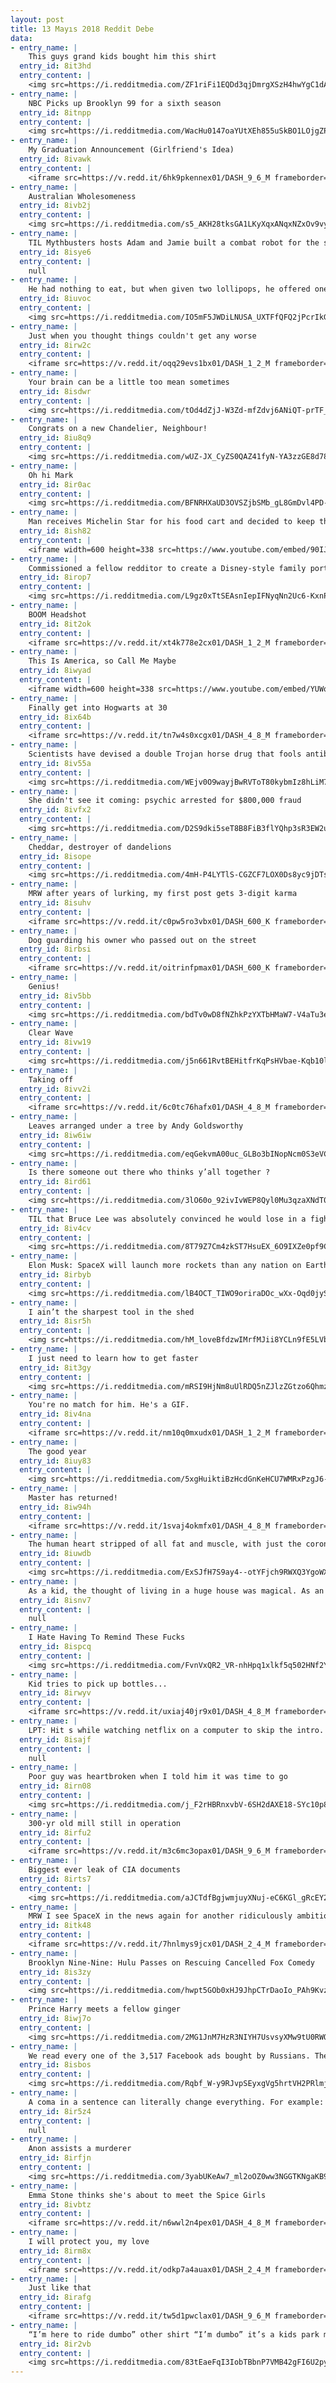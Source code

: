 ```yaml
---
layout: post
title: 13 Mayıs 2018 Reddit Debe
data:
- entry_name: |
    This guys grand kids bought him this shirt
  entry_id: 8it3hd
  entry_content: |
    <img src=https://i.redditmedia.com/ZF1riFi1EQDd3qjDmrgXSzH4hwYgC1dAnxiC3BeNNyA.jpg?s=8ccb97e37be2bb8e125dad34fe908c5e frameborder=0>
- entry_name: |
    NBC Picks up Brooklyn 99 for a sixth season
  entry_id: 8itnpp
  entry_content: |
    <img src=https://i.redditmedia.com/WacHu0147oaYUtXEh855uSkBO1LOjgZPp8Mf2puZ-eI.jpg?s=725ff8221414a0b9b06cfdc9ed33693d frameborder=0>
- entry_name: |
    My Graduation Announcement (Girlfriend's Idea)
  entry_id: 8ivawk
  entry_content: |
    <iframe src=https://v.redd.it/6hk9pkennex01/DASH_9_6_M frameborder=0></iframe>
- entry_name: |
    Australian Wholesomeness
  entry_id: 8ivb2j
  entry_content: |
    <img src=https://i.redditmedia.com/s5_AKH28tksGA1LKyXqxANqxNZxOv9vybKBP3VmCwN8.png?s=0270122af6f8a79327b16c0683905f19 frameborder=0>
- entry_name: |
    TIL Mythbusters hosts Adam and Jamie built a combat robot for the show Robot Wars. It was so effective that it often sent pieces of its opponent's bodywork over the shield walls of the arena into the crowd, and after two fights the show's insurance company deemed the bot too hazardous to compete.
  entry_id: 8isye6
  entry_content: |
    null
- entry_name: |
    He had nothing to eat, but when given two lollipops, he offered one of them back to photographer Emil Leonardi.
  entry_id: 8iuvoc
  entry_content: |
    <img src=https://i.redditmedia.com/IO5mF5JWDiLNUSA_UXTFfQFQ2jPcrIkGYR_MMgXUmvQ.jpg?s=9bc58df785b76d63705d9966705dfd37 frameborder=0>
- entry_name: |
    Just when you thought things couldn't get any worse
  entry_id: 8irw2c
  entry_content: |
    <iframe src=https://v.redd.it/oqq29evs1bx01/DASH_1_2_M frameborder=0></iframe>
- entry_name: |
    Your brain can be a little too mean sometimes
  entry_id: 8isdwr
  entry_content: |
    <img src=https://i.redditmedia.com/tOd4dZjJ-W3Zd-mfZdvj6ANiQT-prTF_y8m2DnGecBs.jpg?s=4f0537cf29df00fb810c483ba6fadbb1 frameborder=0>
- entry_name: |
    Congrats on a new Chandelier, Neighbour!
  entry_id: 8iu8q9
  entry_content: |
    <img src=https://i.redditmedia.com/wUZ-JX_CyZS0QAZ41fyN-YA3zzGE8d78VfGftz4rNx4.jpg?s=2f6306a898b6acceb43c64b57cb54d9d frameborder=0>
- entry_name: |
    Oh hi Mark
  entry_id: 8ir0ac
  entry_content: |
    <img src=https://i.redditmedia.com/BFNRHXaUD3OVSZjbSMb_gL8GmDvl4PD-pJ9sDeo_StM.jpg?s=98d3b1f4bd9fcb58d4836a8d6b6fa98e frameborder=0>
- entry_name: |
    Man receives Michelin Star for his food cart and decided to keep the price at 1.50$ instead of raising it making it the cheapest Michelin-starred meal.
  entry_id: 8ish82
  entry_content: |
    <iframe width=600 height=338 src=https://www.youtube.com/embed/90IJanuV_0M?feature=oembed&enablejsapi=1 frameborder=0 allow=autoplay; encrypted-media allowfullscreen></iframe>
- entry_name: |
    Commissioned a fellow redditor to create a Disney-style family portrait for my wife for mother's day! Think she'll like it?
  entry_id: 8irop7
  entry_content: |
    <img src=https://i.redditmedia.com/L9gz0xTtSEAsnIepIFNyqNn2Uc6-KxnPYN-2JAdMTKA.jpg?s=443a6c54d693b32dcfdded147384b633 frameborder=0>
- entry_name: |
    BOOM Headshot
  entry_id: 8it2ok
  entry_content: |
    <iframe src=https://v.redd.it/xt4k778e2cx01/DASH_1_2_M frameborder=0></iframe>
- entry_name: |
    This Is America, so Call Me Maybe
  entry_id: 8iwyad
  entry_content: |
    <iframe width=600 height=338 src=https://www.youtube.com/embed/YUWq_aBiE_s?feature=oembed&enablejsapi=1 frameborder=0 allow=autoplay; encrypted-media allowfullscreen></iframe>
- entry_name: |
    Finally get into Hogwarts at 30
  entry_id: 8ix64b
  entry_content: |
    <iframe src=https://v.redd.it/tn7w4s0xcgx01/DASH_4_8_M frameborder=0></iframe>
- entry_name: |
    Scientists have devised a double Trojan horse drug that fools antibiotic-resistant bacteria into committing suicide. The drug appears to be a nutrient, but it contains two antibiotics. When the bacterium destroys the first antibiotic, it unleashes the second antibiotic, killing it.
  entry_id: 8iv55a
  entry_content: |
    <img src=https://i.redditmedia.com/WEjv0O9wayjBwRVToT80kybmIz8hLiM7PmgJWRmjBI0.jpg?s=37c733e971872dbb6658923573cf6c4a frameborder=0>
- entry_name: |
    She didn't see it coming: psychic arrested for $800,000 fraud
  entry_id: 8ivfx2
  entry_content: |
    <img src=https://i.redditmedia.com/D2S9dki5seT8B8FiB3flYQhp3sR3EW2unjZX9tijMLg.jpg?s=174e6da7a28bae90eb2e4afffd47856d frameborder=0>
- entry_name: |
    Cheddar, destroyer of dandelions
  entry_id: 8isope
  entry_content: |
    <img src=https://i.redditmedia.com/4mH-P4LYTlS-CGZCF7LOX0Ds8yc9jDTs2b1LDClE6NU.jpg?s=c1f3573d6eb466ffaa4d60360418fbca frameborder=0>
- entry_name: |
    MRW after years of lurking, my first post gets 3-digit karma
  entry_id: 8isuhv
  entry_content: |
    <iframe src=https://v.redd.it/c0pw5ro3vbx01/DASH_600_K frameborder=0></iframe>
- entry_name: |
    Dog guarding his owner who passed out on the street
  entry_id: 8irbsi
  entry_content: |
    <iframe src=https://v.redd.it/oitrinfpmax01/DASH_600_K frameborder=0></iframe>
- entry_name: |
    Genius!
  entry_id: 8iv5bb
  entry_content: |
    <img src=https://i.redditmedia.com/bdTv0wD8fNZhkPzYXTbHMaW7-V4aTu3e1YJ8VzX7xn4.jpg?s=459b056c28a4d8e0d302e15499d569d6 frameborder=0>
- entry_name: |
    Clear Wave
  entry_id: 8ivw19
  entry_content: |
    <img src=https://i.redditmedia.com/j5n661RvtBEHitfrKqPsHVbae-Kqb10llJsrZAQsmUc.jpg?s=6ddb399d4809153bbe63cc76ca205e8f frameborder=0>
- entry_name: |
    Taking off
  entry_id: 8ivv2i
  entry_content: |
    <iframe src=https://v.redd.it/6c0tc76hafx01/DASH_4_8_M frameborder=0></iframe>
- entry_name: |
    Leaves arranged under a tree by Andy Goldsworthy
  entry_id: 8iw6iw
  entry_content: |
    <img src=https://i.redditmedia.com/eqGekvmA00uc_GLBo3bINopNcm0S3eVC8F9eGnyQyDQ.jpg?s=30ffa8b03fc8cc71ff7d4d330a4923f8 frameborder=0>
- entry_name: |
    Is there someone out there who thinks y’all together ?
  entry_id: 8ird61
  entry_content: |
    <img src=https://i.redditmedia.com/3lO60o_92ivIvWEP8Qyl0Mu3qzaXNdT0bi77YrSmxL0.jpg?s=40152f8815490b93966b40df7e07bf68 frameborder=0>
- entry_name: |
    TIL that Bruce Lee was absolutely convinced he would lose in a fight to Muhammad Ali. “Look at my hand,” he said. “That’s a little Chinese hand. He’d kill me.
  entry_id: 8iv4cv
  entry_content: |
    <img src=https://i.redditmedia.com/8T79Z7Cm4zkST7HsuEX_6O9IXZe0pf9CvLt8gfZtfFc.jpg?s=2a7cd9ca3381e144bbfab38bc22cdb2e frameborder=0>
- entry_name: |
    Elon Musk: SpaceX will launch more rockets than any nation on Earth this year — then make spaceflight history again in 2019. SpaceX will try to launch, land, and reuse one of the new rockets within 24 hours sometime in 2019.
  entry_id: 8irbyb
  entry_content: |
    <img src=https://i.redditmedia.com/lB4OCT_TIWO9oriraDOc_wXx-Oqd0jyS15h2-FPseZg.jpg?s=04acafe8a436d55bbfd714beb8ec155f frameborder=0>
- entry_name: |
    I ain’t the sharpest tool in the shed
  entry_id: 8isr5h
  entry_content: |
    <img src=https://i.redditmedia.com/hM_loveBfdzwIMrfMJii8YCLn9fE5LVbrXUi5IomTjI.jpg?s=1ec48edf0e8f84e2eb1d873425bc1455 frameborder=0>
- entry_name: |
    I just need to learn how to get faster
  entry_id: 8it3gy
  entry_content: |
    <img src=https://i.redditmedia.com/mRSI9HjNm8uUlRDQ5nZJlzZGtzo6QhmzTEtaPWb00z4.jpg?s=8db467e99ef0c89d26fa46ecf0e5c3da frameborder=0>
- entry_name: |
    You're no match for him. He's a GIF.
  entry_id: 8iv4na
  entry_content: |
    <iframe src=https://v.redd.it/nm10q0mxudx01/DASH_1_2_M frameborder=0></iframe>
- entry_name: |
    The good year
  entry_id: 8iuy83
  entry_content: |
    <img src=https://i.redditmedia.com/5xgHuiktiBzHcdGnKeHCU7WMRxPzgJ6-HLwB8i8vYzc.jpg?s=c6e24700fc9e2d50e32bea7a2a21e933 frameborder=0>
- entry_name: |
    Master has returned!
  entry_id: 8iw94h
  entry_content: |
    <iframe src=https://v.redd.it/1svaj4okmfx01/DASH_4_8_M frameborder=0></iframe>
- entry_name: |
    The human heart stripped of all fat and muscle, with just the coronary arteries and cardiac veins exposed.
  entry_id: 8iuwdb
  entry_content: |
    <img src=https://i.redditmedia.com/ExSJfH7S9ay4--otYFjch9RWXQ3YgoWX9GC9qKdc2og.jpg?s=d262994bfd2f5adf66a97d6c66c8af9d frameborder=0>
- entry_name: |
    As a kid, the thought of living in a huge house was magical. As an adult, the thought of living in a huge house causes anxiety about the cleaning required.
  entry_id: 8isnv7
  entry_content: |
    null
- entry_name: |
    I Hate Having To Remind These Fucks
  entry_id: 8ispcq
  entry_content: |
    <img src=https://i.redditmedia.com/FvnVxQR2_VR-nhHpq1xlkf5q502HNf2Y2g727Sth5fE.png?s=73ea394bf8f8f8bcdd8fa9d5a98ecd12 frameborder=0>
- entry_name: |
    Kid tries to pick up bottles...
  entry_id: 8irwyv
  entry_content: |
    <iframe src=https://v.redd.it/uxiaj40jr9x01/DASH_4_8_M frameborder=0></iframe>
- entry_name: |
    LPT: Hit s while watching netflix on a computer to skip the intro.
  entry_id: 8isajf
  entry_content: |
    null
- entry_name: |
    Poor guy was heartbroken when I told him it was time to go
  entry_id: 8irn08
  entry_content: |
    <img src=https://i.redditmedia.com/j_F2rHBRnxvbV-6SH2dAXE18-SYc10p8h2G95qLry1Q.png?s=9c04c7d02fcc10f7c387e7317290eedb frameborder=0>
- entry_name: |
    300-yr old mill still in operation
  entry_id: 8irfu2
  entry_content: |
    <iframe src=https://v.redd.it/m3c6mc3opax01/DASH_9_6_M frameborder=0></iframe>
- entry_name: |
    Biggest ever leak of CIA documents
  entry_id: 8irts7
  entry_content: |
    <img src=https://i.redditmedia.com/aJCTdfBgjwmjuyXNuj-eC6KGl_gRcEY2L9lJir4FPR8.jpg?s=b130685758436822e671cbbff6171d42 frameborder=0>
- entry_name: |
    MRW I see SpaceX in the news again for another ridiculously ambitious rocket program
  entry_id: 8itk48
  entry_content: |
    <iframe src=https://v.redd.it/7hnlmys9jcx01/DASH_2_4_M frameborder=0></iframe>
- entry_name: |
    Brooklyn Nine-Nine: Hulu Passes on Rescuing Cancelled Fox Comedy
  entry_id: 8is3zy
  entry_content: |
    <img src=https://i.redditmedia.com/hwpt5GOb0xHJ9JhpCTrDaoIo_PAh9Kvz6PAjEOLMwBE.jpg?s=0c901a58c607744e7bbc5459b9cb74c7 frameborder=0>
- entry_name: |
    Prince Harry meets a fellow ginger
  entry_id: 8iwj7o
  entry_content: |
    <img src=https://i.redditmedia.com/2MG1JnM7HzR3NIYH7UsvsyXMw9tU0RWOikRS8bdRKVs.jpg?s=848b734926677359c831069e9c18dbc6 frameborder=0>
- entry_name: |
    We read every one of the 3,517 Facebook ads bought by Russians. Their dominant strategy: Sowing racial discord
  entry_id: 8isbos
  entry_content: |
    <img src=https://i.redditmedia.com/Rqbf_W-y9RJvpSEyxgVg5hrtVH2PRlmjLw2iYDDT1zY.jpg?s=996a8f61fe1a99878af3e06b34ea2979 frameborder=0>
- entry_name: |
    A coma in a sentence can literally change everything. For example:
  entry_id: 8ir5z4
  entry_content: |
    null
- entry_name: |
    Anon assists a murderer
  entry_id: 8irfjn
  entry_content: |
    <img src=https://i.redditmedia.com/3yabUKeAw7_ml2oOZ0ww3NGGTKNgaKB9lOkpG7arm_0.jpg?s=786e9bc525d6d6221f792d6256b3231a frameborder=0>
- entry_name: |
    Emma Stone thinks she's about to meet the Spice Girls
  entry_id: 8ivbtz
  entry_content: |
    <iframe src=https://v.redd.it/n6wwl2n4pex01/DASH_4_8_M frameborder=0></iframe>
- entry_name: |
    I will protect you, my love
  entry_id: 8irm8x
  entry_content: |
    <iframe src=https://v.redd.it/odkp7a4auax01/DASH_2_4_M frameborder=0></iframe>
- entry_name: |
    Just like that
  entry_id: 8irafg
  entry_content: |
    <iframe src=https://v.redd.it/tw5d1pwclax01/DASH_9_6_M frameborder=0></iframe>
- entry_name: |
    “I’m here to ride dumbo” other shirt “I’m dumbo” it’s a kids park man get a grip
  entry_id: 8ir2vb
  entry_content: |
    <img src=https://i.redditmedia.com/83tEaeFqI3IobTBbnP7VMB42gFI6U2pyg6T-2gZzTFU.jpg?s=fe08bb6e3407a7250ede88f19c3f4d99 frameborder=0>
---
```

